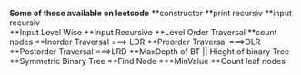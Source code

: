 
**Some of these available on leetcode**
**constructor 
**print recursiv
**input recursiv  
**Input Level Wise
**Input Recursive
**Level Order Traversal
**count nodes
**Inorder Traversal ===> LDR
**Preorder Traversal ===>DLR
**Postorder Traversal ===>LRD
**MaxDepth of BT || Hieght of binary Tree
**Symmetric Binary Tree
**Find Node
***MinValue
**Count leaf nodes
